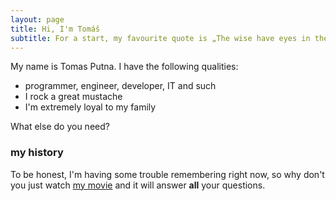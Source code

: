 ```yaml
---
layout: page
title: Hi, I'm Tomáš
subtitle: For a start, my favourite quote is „The wise have eyes in their heads, while the fool walks in the darkness“
---
```


My name is Tomas Putna. I have the following qualities:

- programmer, engineer, developer, IT and such
- I rock a great mustache
- I'm extremely loyal to my family

What else do you need?

### my history

To be honest, I'm having some trouble remembering right now, so why don't you just watch [my movie](http://en.wikipedia.org/wiki/The_Princess_Bride_%28film%29) and it will answer **all** your questions.
